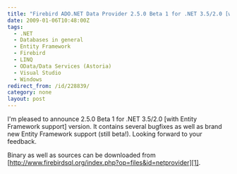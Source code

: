 ```yaml
---
title: "Firebird ADO.NET Data Provider 2.5.0 Beta 1 for .NET 3.5/2.0 [with Entity Framework support]"
date: 2009-01-06T10:48:00Z
tags:
  - .NET
  - Databases in general
  - Entity Framework
  - Firebird
  - LINQ
  - OData/Data Services (Astoria)
  - Visual Studio
  - Windows
redirect_from: /id/228839/
category: none
layout: post
---
```

I'm pleased to announce 2.5.0 Beta 1 for .NET 3.5/2.0 [with Entity Framework support] version. It contains several bugfixes as well as brand new Entity Framework support (still beta!). Looking forward to your feedback.

Binary as well as sources can be downloaded from [http://www.firebirdsql.org/index.php?op=files&id=netprovider][1].

[1]: http://www.firebirdsql.org/index.php?op=files&id=netprovider